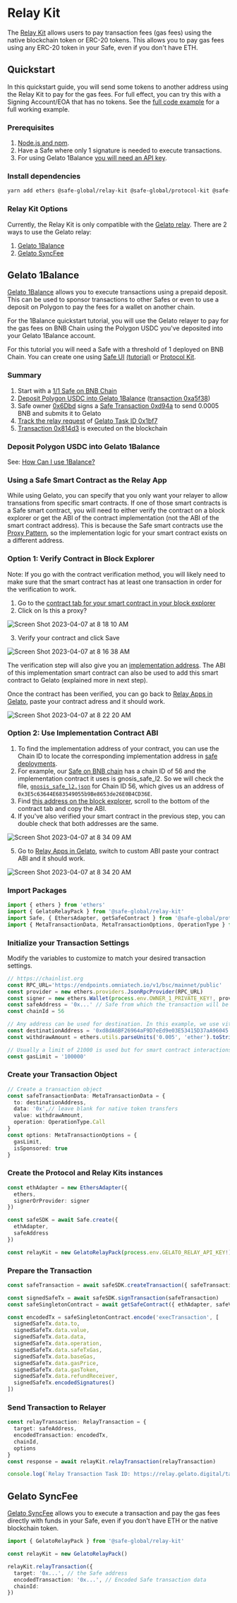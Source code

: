 # Relay Kit

The [Relay Kit](https://github.com/safe-global/safe-core-sdk/tree/main/packages/relay-kit) allows users to pay transaction fees (gas fees) using the native blockchain token or ERC-20 tokens. This allows you to pay gas fees using any ERC-20 token in your Safe, even if you don't have ETH.

## Quickstart

In this quickstart guide, you will send some tokens to another address using the Relay Kit to pay for the gas fees. For full effect, you can try this with a Signing Account/EOA that has no tokens. See the [full code example](../../../examples/relay-kit/index.ts) for a full working example.

### Prerequisites

1. [Node.js and npm](https://docs.npmjs.com/downloading-and-installing-node-js-and-npm#using-a-node-version-manager-to-install-nodejs-and-npm).
2. Have a Safe where only 1 signature is needed to execute transactions.
3. For using Gelato 1Balance [you will need an API key](https://docs.gelato.network/developer-services/relay/payment-and-fees/1balance).

### Install dependencies

```bash
yarn add ethers @safe-global/relay-kit @safe-global/protocol-kit @safe-global/safe-core-sdk-types
```

### Relay Kit Options

Currently, the Relay Kit is only compatible with the [Gelato relay](https://docs.gelato.network/developer-services/relay). There are 2 ways to use the Gelato relay:
1. [Gelato 1Balance](https://docs.gelato.network/developer-services/relay/payment-and-fees/1balance)
2. [Gelato SyncFee](https://docs.gelato.network/developer-services/relay/quick-start/callwithsyncfee)

## Gelato 1Balance

[Gelato 1Balance](https://docs.gelato.network/developer-services/relay/payment-and-fees/1balance) allows you to execute transactions using a prepaid deposit. This can be used to sponsor transactions to other Safes or even to use a deposit on Polygon to pay the fees for a wallet on another chain.

For the 1Balance quickstart tutorial, you will use the Gelato relayer to pay for the gas fees on BNB Chain using the Polygon USDC you've deposited into your Gelato 1Balance account.

For this tutorial you will need a Safe with a threshold of 1 deployed on BNB Chain. You can create one using [Safe UI](https://app.safe.global/) [(tutorial)](../../quickstart) or [Protocol Kit](./protocol-kit/).


### Summary

1. Start with a [1/1 Safe on BNB Chain](https://app.safe.global/transactions/history?safe=bnb:0x6651FD6Abe0843f7B6CB9047b89655cc7Aa78221)
1. [Deposit Polygon USDC into Gelato 1Balance](https://docs.gelato.network/developer-services/relay/payment-and-fees/1balance#how-can-i-use-1balance) ([transaction 0xa5f38](https://polygonscan.com/tx/0xa5f388c2d6e0d1bb32e940fccddf8eab182ad191644936665a54bf4bb1bac555))
1. Safe owner [0x6Dbd](https://bscscan.com/address/0x6Dbd26Bca846BDa60A90890cfeF8fB47E7d0f22c) signs a [Safe Transaction 0xd94a](https://safe-transaction-bsc.safe.global/api/v1/multisig-transactions/0xd94abf947f2b14333edff2cbf96e9d26bee9d8357f06c0da7d0849eab97013d8/
) to send 0.0005 BNB and submits it to Gelato
1. [Track the relay request](https://docs.gelato.network/developer-services/relay/quick-start/tracking-your-relay-request) of [Gelato Task ID 0x1bf7](https://relay.gelato.digital/tasks/status/0x1bf7664a1e176472f604bb3840d3d2a5bf56f98b60307961c3f8cee099f1eeb8)
1. [Transaction 0x814d3](https://bscscan.com/tx/0x814d385c0ec036be65663b5fbfb0d8d4e0d35af395d4d96b13f2cafaf43138f9) is executed on the blockchain

### Deposit Polygon USDC into Gelato 1Balance

See: [How Can I use 1Balance?](https://docs.gelato.network/developer-services/relay/payment-and-fees/1balance#how-can-i-use-1balance)

### Using a Safe Smart Contract as the Relay App

While using Gelato, you can specify that you only want your relayer to allow transations from specific smart contracts. If one of those smart contracts is a Safe smart contract, you will need to either verify the contract on a block explorer or get the ABI of the contract implementation (not the ABI of the smart contract address). This is because the Safe smart contracts use the [Proxy Pattern](https://medium.com/coinmonks/proxy-pattern-and-upgradeable-smart-contracts-45d68d6f15da), so the implementation logic for your smart contract exists on a different address.


### Option 1: Verify Contract in Block Explorer
Note: If you go with the contract verification method, you will likely need to make sure that the smart contract has at least one transaction in order for the verification to work.

1. Go to the [contract tab for your smart contract in your block explorer](https://bscscan.com/address/0x6651fd6abe0843f7b6cb9047b89655cc7aa78221#code)
2. Click on Is this a proxy?

![Screen Shot 2023-04-07 at 8 18 10 AM](https://user-images.githubusercontent.com/9806858/230553070-0b246b75-263a-411b-a0f4-aa8e46f7a524.png)


3. Verify your contract and click Save

![Screen Shot 2023-04-07 at 8 16 38 AM](https://user-images.githubusercontent.com/9806858/230553089-4631a188-5df8-474d-8a3b-54bdfa842af0.png)

The verification step will also give you an [implementation address](https://bscscan.com/address/0x3e5c63644e683549055b9be8653de26e0b4cd36e#code). The ABI of this implementation smart contract can also be used to add this smart contract to Gelato (explained more in next step).

Once the contract has been verified, you can go back to [Relay Apps in Gelato](https://relay.gelato.network/apps/create), paste your contract adress and it should work.

![Screen Shot 2023-04-07 at 8 22 20 AM](https://user-images.githubusercontent.com/9806858/230553527-da97855a-0bd7-4b48-8bdb-adfeb8fba80e.png)


### Option 2: Use Implementation Contract ABI

1. To find the implementation address of your contract, you can use the Chain ID to locate the corresponding implementation address in [safe deployments](https://github.com/safe-global/safe-deployments). 
2. For example, our [Safe on BNB chain](https://bscscan.com/address/0x6651fd6abe0843f7b6cb9047b89655cc7aa78221) has a chain ID of 56 and the implementation contract it uses is gnosis_safe_l2. So we will check the file, [`gnosis_safe_l2.json`](https://github.com/safe-global/safe-deployments/blob/main/src/assets/v1.3.0/gnosis_safe_l2.json) for Chain ID 56, which gives us an address of `0x3E5c63644E683549055b9Be8653de26E0B4CD36E`.
3. Find [this address on the block explorer](https://bscscan.com/address/0x3e5c63644e683549055b9be8653de26e0b4cd36e#code), scroll to the bottom of the contract tab and copy the ABI.
4. If you've also verified your smart contract in the previous step, you can double check that both addresses are the same.

![Screen Shot 2023-04-07 at 8 34 09 AM](https://user-images.githubusercontent.com/9806858/230555050-7a397c91-a98b-44da-92d7-3a30ed498b86.png)

5. Go to [Relay Apps in Gelato](https://relay.gelato.network/apps/create), switch to custom ABI paste your contract ABI and it should work.

![Screen Shot 2023-04-07 at 8 34 20 AM](https://user-images.githubusercontent.com/9806858/230555032-4256f4c0-22fb-444a-8ba0-6dbd017fe2db.png)


### Import Packages

```typescript
import { ethers } from 'ethers'
import { GelatoRelayPack } from '@safe-global/relay-kit'
import Safe, { EthersAdapter, getSafeContract } from '@safe-global/protocol-kit'
import { MetaTransactionData, MetaTransactionOptions, OperationType } from '@safe-global/safe-core-sdk-types'
```
### Initialize your Transaction Settings

Modify the variables to customize to match your desired transaction settings.

```typescript
// https://chainlist.org
const RPC_URL='https://endpoints.omniatech.io/v1/bsc/mainnet/public'
const provider = new ethers.providers.JsonRpcProvider(RPC_URL)
const signer = new ethers.Wallet(process.env.OWNER_1_PRIVATE_KEY!, provider)
const safeAddress = '0x...' // Safe from which the transaction will be sent
const chainId = 56

// Any address can be used for destination. In this example, we use vitalik.eth
const destinationAddress = '0xd8dA6BF26964aF9D7eEd9e03E53415D37aA96045'
const withdrawAmount = ethers.utils.parseUnits('0.005', 'ether').toString()

// Usually a limit of 21000 is used but for smart contract interactions, you can increase to 100000 because of the more complex interactions.
const gasLimit = '100000'
```

### Create your Transaction Object

```typescript
// Create a transaction object
const safeTransactionData: MetaTransactionData = {
  to: destinationAddress,
  data: '0x',// leave blank for native token transfers
  value: withdrawAmount,
  operation: OperationType.Call
}
const options: MetaTransactionOptions = {
  gasLimit,
  isSponsored: true
}
```

### Create the Protocol and Relay Kits instances

```typescript
const ethAdapter = new EthersAdapter({
  ethers,
  signerOrProvider: signer
})

const safeSDK = await Safe.create({
  ethAdapter,
  safeAddress
})

const relayKit = new GelatoRelayPack(process.env.GELATO_RELAY_API_KEY!)
```

### Prepare the Transaction

```typescript
const safeTransaction = await safeSDK.createTransaction({ safeTransactionData })

const signedSafeTx = await safeSDK.signTransaction(safeTransaction)
const safeSingletonContract = await getSafeContract({ ethAdapter, safeVersion: await safeSDK.getContractVersion() })

const encodedTx = safeSingletonContract.encode('execTransaction', [
  signedSafeTx.data.to,
  signedSafeTx.data.value,
  signedSafeTx.data.data,
  signedSafeTx.data.operation,
  signedSafeTx.data.safeTxGas,
  signedSafeTx.data.baseGas,
  signedSafeTx.data.gasPrice,
  signedSafeTx.data.gasToken,
  signedSafeTx.data.refundReceiver,
  signedSafeTx.encodedSignatures()
])
```

### Send Transaction to Relayer

```typescript
const relayTransaction: RelayTransaction = {
  target: safeAddress,
  encodedTransaction: encodedTx,
  chainId,
  options
}
const response = await relayKit.relayTransaction(relayTransaction)

console.log(`Relay Transaction Task ID: https://relay.gelato.digital/tasks/status/${response.taskId}`)
```

## Gelato SyncFee

[Gelato SyncFee](https://docs.gelato.network/developer-services/relay/quick-start/callwithsyncfee) allows you to execute a transaction and pay the gas fees directly with funds in your Safe, even if you don't have ETH or the native blockchain token.

```typescript
import { GelatoRelayPack } from '@safe-global/relay-kit'

const relayKit = new GelatoRelayPack()

relayKit.relayTransaction({
  target: '0x...', // the Safe address
  encodedTransaction: '0x...', // Encoded Safe transaction data
  chainId: 
})
```
